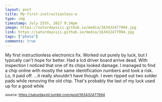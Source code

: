 ```yaml
---
layout: post
title: My-first-instructionless-e
type: img
timestamp: July 25th, 2017 9:34pm
image: https://saturdayxiii.github.io/media/163432477994.jpg
link: https://saturdayxiii.github.io/media/163432477994.jpg
tags: ["photo"]
comments: true
---
```


My first instructionless electronics fix.  Worked out purely by luck, but I typically can't hope for better.
Had a lcd driver board arrive dead.  With inspection I noticed that one of its chips looked damage.  I managed to find a chip online with mostly the same identification numbers and took a risk.  Lo, it paid off.  &hellip;it really shouldn't have though. I even ripped out two solder pads while removing the old chip.  That's probably the last of my luck used up for a good while
 
  
<small>source: https://saturdayxiii.tumblr.com/post/163432477994</small>